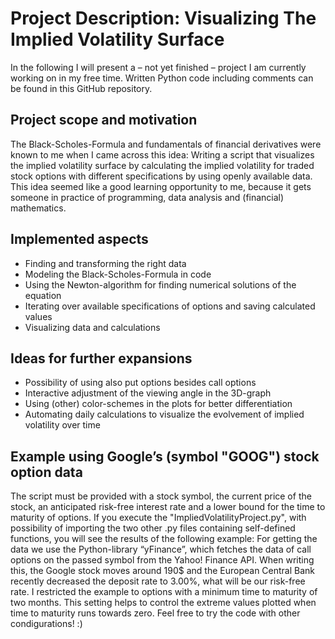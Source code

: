 
# Project Description: Visualizing The Implied Volatility Surface

In the following I will present a – not yet finished – project I am currently working on in my free time. Written Python code including comments can be found in this GitHub repository.

## Project scope and motivation
The Black-Scholes-Formula and fundamentals of financial derivatives were known to me when I came across 
this idea: Writing a script that visualizes the implied volatility surface by calculating the implied volatility for traded stock options with different specifications by using openly available data. This idea seemed like a good learning opportunity to me, because it gets someone in practice of programming, data analysis and (financial) mathematics.

## Implemented aspects
-	Finding and transforming the right data
-	Modeling the Black-Scholes-Formula in code
-	Using the Newton-algorithm for finding numerical solutions of the equation
-	Iterating over available specifications of options and saving calculated values
-	Visualizing data and calculations

## Ideas for further expansions
-	Possibility of using also put options besides call options
-	Interactive adjustment of the viewing angle in the 3D-graph
-	Using (other) color-schemes in the plots for better differentiation
-	Automating daily calculations to visualize the evolvement of implied volatility over time

## Example using Google’s (symbol "GOOG") stock option data
The script must be provided with a stock symbol, the current price of the stock, an anticipated risk-free interest rate and a lower bound for the time to maturity of options. If you execute the "ImpliedVolatilityProject.py", with possibility of importing the two other .py files containing self-defined functions, you will see the results of the following example:
For getting the data we use the Python-library “yFinance”, which fetches the data of call options on the passed symbol from the Yahoo! Finance API. When writing this, the Google stock moves around 190$ and the European Central Bank recently decreased the deposit rate to 3.00%, what will be our risk-free rate. I restricted the example to options with a minimum time to maturity of two months. This setting helps to control the extreme values plotted when time to maturity runs towards zero.
Feel free to try the code with other condigurations! :)
